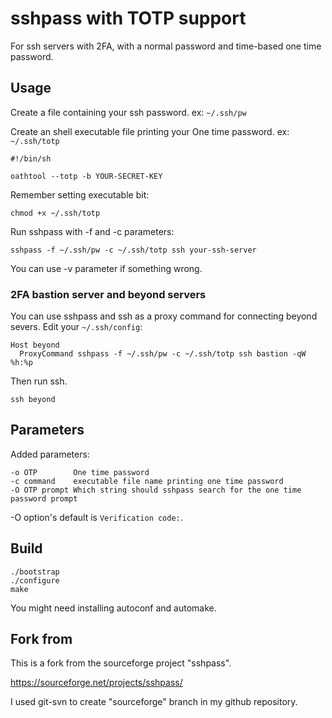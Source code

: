 # sshpass with TOTP support

For ssh servers with 2FA, with a normal password and time-based one time password.


## Usage

Create a file containing your ssh password. ex: `~/.ssh/pw`

Create an shell executable file printing your One time password. ex: `~/.ssh/totp`

```shell=1
#!/bin/sh

oathtool --totp -b YOUR-SECRET-KEY
```  

Remember setting executable bit:

```
chmod +x ~/.ssh/totp
```

Run sshpass with -f and -c parameters:

```
sshpass -f ~/.ssh/pw -c ~/.ssh/totp ssh your-ssh-server
```

You can use -v parameter if something wrong.


### 2FA bastion server and beyond servers

You can use sshpass and ssh as a proxy command for connecting beyond severs. Edit your `~/.ssh/config`:

```
Host beyond
  ProxyCommand sshpass -f ~/.ssh/pw -c ~/.ssh/totp ssh bastion -qW %h:%p
```

Then run ssh.

```
ssh beyond
```


## Parameters

Added parameters:

```
-o OTP        One time password
-c command    executable file name printing one time password
-O OTP prompt Which string should sshpass search for the one time password prompt
```

-O option's default is `Verification code:`.


## Build

```
./bootstrap
./configure
make
```

You might need installing autoconf and automake.


## Fork from

This is a fork from the sourceforge project "sshpass".

https://sourceforge.net/projects/sshpass/

I used git-svn to create "sourceforge" branch in my github repository.
